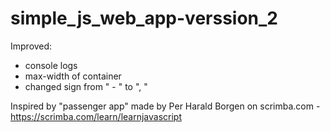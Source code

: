 # simple_js_web_app-verssion_2

Improved:
- console logs
- max-width of container
- changed sign from " - " to ", " 

Inspired by "passenger app" made by Per Harald Borgen on scrimba.com - https://scrimba.com/learn/learnjavascript
